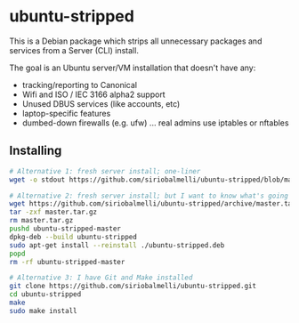 # ubuntu-stripped

This is a Debian package which strips all unnecessary packages
    and services from a Server (CLI) install.

The goal is an Ubuntu server/VM installation that doesn't have any:

- tracking/reporting to Canonical
- Wifi and ISO / IEC 3166 alpha2 support
- Unused DBUS services (like accounts, etc)
- laptop-specific features
- dumbed-down firewalls (e.g. ufw) ... real admins use iptables or nftables

## Installing

```bash
# Alternative 1: fresh server install; one-liner
wget -o stdout https://github.com/siriobalmelli/ubuntu-stripped/blob/master/install.sh | bash
```

```bash
# Alternative 2: fresh server install; but I want to know what's going on
wget https://github.com/siriobalmelli/ubuntu-stripped/archive/master.tar.gz
tar -zxf master.tar.gz
rm master.tar.gz
pushd ubuntu-stripped-master
dpkg-deb --build ubuntu-stripped
sudo apt-get install --reinstall ./ubuntu-stripped.deb
popd
rm -rf ubuntu-stripped-master
```

```bash
# Alternative 3: I have Git and Make installed
git clone https://github.com/siriobalmelli/ubuntu-stripped.git
cd ubuntu-stripped
make
sudo make install
```
